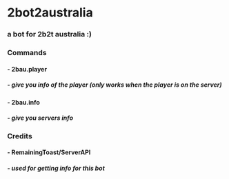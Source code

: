 # 2bot2australia
### a bot for 2b2t australia :)
### Commands
#### - 2bau.player
##### - give you info of the player (only works when the player is on the server)
#### - 2bau.info
##### - give you servers info
### Credits
#### - RemainingToast/ServerAPI
##### - used for getting info for this bot
